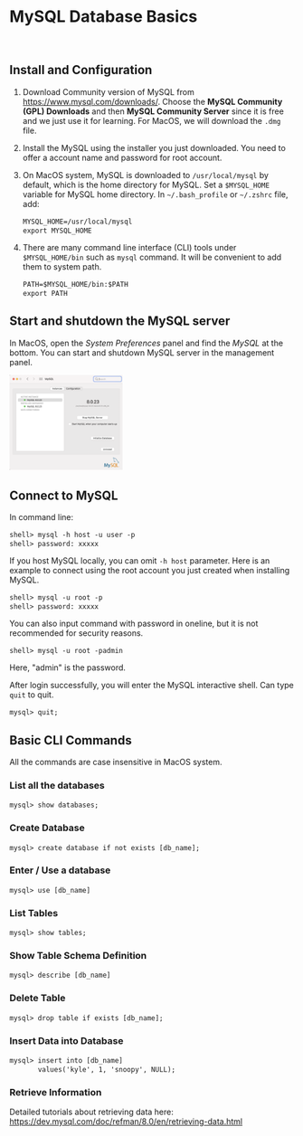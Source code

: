 # MySQL Database Basics
<br>

## Install and Configuration
1. Download Community version of MySQL from https://www.mysql.com/downloads/. Choose the **MySQL Community (GPL) Downloads** and then **MySQL Community Server** since it is free and we just use it for learning. For MacOS, we will download the ```.dmg``` file.

2. Install the MySQL using the installer you just downloaded. You need to offer a account name and password for root account.

3. On MacOS system, MySQL is downloaded to ```/usr/local/mysql``` by default, which is the home directory for MySQL. Set a ```$MYSQL_HOME``` variable for MySQL home directory. In ```~/.bash_profile``` or ```~/.zshrc``` file, add:
    ```shell
    MYSQL_HOME=/usr/local/mysql
    export MYSQL_HOME
    ```

3. There are many command line interface (CLI) tools under ```$MYSQL_HOME/bin``` such as ```mysql``` command. It will be convenient to add them to system path.
    ```shell
    PATH=$MYSQL_HOME/bin:$PATH
    export PATH
    ```

## Start and shutdown the MySQL server
In MacOS, open the *System Preferences* panel and find the *MySQL* at the bottom. You can start and shutdown MySQL server in the management panel.

<img src="images/MySQL-manage-MacOS.png" width="200" />

## Connect to MySQL
In command line:
```shell
shell> mysql -h host -u user -p
shell> password: xxxxx
```

If you host MySQL locally, you can omit ```-h host``` parameter. Here is an example to connect using the root account you just created when installing MySQL.
```shell
shell> mysql -u root -p
shell> password: xxxxx
```

You can also input command with password in oneline, but it is not recommended for security reasons.
```shell
shell> mysql -u root -padmin
```
Here, "admin" is the password.

After login successfully, you will enter the MySQL interactive shell. Can type ```quit``` to quit.
```shell
mysql> quit;
```

## Basic CLI Commands
All the commands are case insensitive in MacOS system.

### List all the databases
```shell
mysql> show databases;
```

### Create Database
```shell
mysql> create database if not exists [db_name];
```

### Enter / Use a database
```shell
mysql> use [db_name]
```

### List Tables
```shell
mysql> show tables;
```

### Show Table Schema Definition
```shell
mysql> describe [db_name]
```

### Delete Table
```shell
mysql> drop table if exists [db_name];
```

### Insert Data into Database
```shell
mysql> insert into [db_name]
       values('kyle', 1, 'snoopy', NULL);
```

### Retrieve Information
Detailed tutorials about retrieving data here: https://dev.mysql.com/doc/refman/8.0/en/retrieving-data.html




